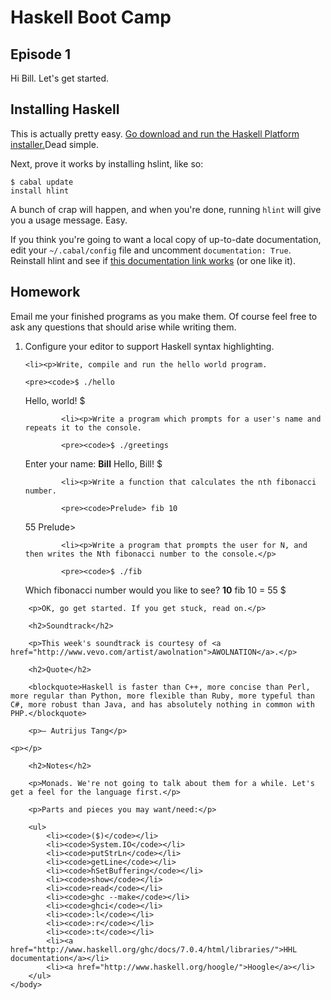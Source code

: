 Haskell Boot Camp
=================

Episode 1
---------

Hi Bill. Let's get started.

Installing Haskell
------------------

This is actually pretty easy. [Go download and run the Haskell Platform installer.](http://hackage.haskell.org/platform/)Dead simple.

<p>Next, prove it works by installing hslint, like so:</p>

<pre><code>$ cabal update
install hlint</code></pre>

<p>A bunch of crap will happen, and when you're done, running <code>hlint</code> will give you a usage message. Easy.</p>

<p>If you think you're going to want a local copy of up-to-date documentation, edit your <code>~/.cabal/config</code> file and uncomment <code>documentation: True</code>. Reinstall hlint and see if <a href="file://localhost/Users/houdini/.cabal/share/doc/index.html">this documentation link works</a> (or one like it).</p>

<h2>Homework</h2>

<p>Email me your finished programs as you make them. Of course feel free to ask any questions that should arise while writing them.</p>

<ol>
	<li><p>Configure your editor to support Haskell syntax highlighting.</p></li>
	
	<li><p>Write, compile and run the hello world program.
	
	<pre><code>$ ./hello
Hello, world!
$</code></pre></p></li>

			<li><p>Write a program which prompts for a user's name and repeats it to the console.
			
			<pre><code>$ ./greetings
Enter your name: <b>Bill</b>
Hello, Bill!
$ </code></pre></p></li>

			<li><p>Write a function that calculates the nth fibonacci number.
			
			<pre><code>Prelude> fib 10
55
Prelude> </code></pre></p></li>

			<li><p>Write a program that prompts the user for N, and then writes the Nth fibonacci number to the console.</p>
			
			<pre><code>$ ./fib
Which fibonacci number would you like to see? <b>10</b>
fib 10 = 55
$ </code></pre></li>
		</ol>
		
		<p>OK, go get started. If you get stuck, read on.</p>
		
		<h2>Soundtrack</h2>
		
		<p>This week's soundtrack is courtesy of <a href="http://www.vevo.com/artist/awolnation">AWOLNATION</a>.</p>
		
		<h2>Quote</h2>
		
		<blockquote>Haskell is faster than C++, more concise than Perl, more regular than Python, more flexible than Ruby, more typeful than C#, more robust than Java, and has absolutely nothing in common with PHP.</blockquote>

		<p>— Autrijus Tang</p>

    <p></p>
		
		<h2>Notes</h2>
		
		<p>Monads. We're not going to talk about them for a while. Let's get a feel for the language first.</p>

		<p>Parts and pieces you may want/need:</p>
		
		<ul>
			<li><code>($)</code></li>
			<li><code>System.IO</code></li>
			<li><code>putStrLn</code></li>
			<li><code>getLine</code></li>
			<li><code>hSetBuffering</code></li>
			<li><code>show</code></li>
			<li><code>read</code></li>
			<li><code>ghc --make</code></li>
			<li><code>ghci</code></li>
			<li><code>:l</code></li>
			<li><code>:r</code></li>
			<li><code>:t</code></li>
			<li><a href="http://www.haskell.org/ghc/docs/7.0.4/html/libraries/">HHL documentation</a></li>
			<li><a href="http://www.haskell.org/hoogle/">Hoogle</a></li>
		</ul>
	</body>
</html>
